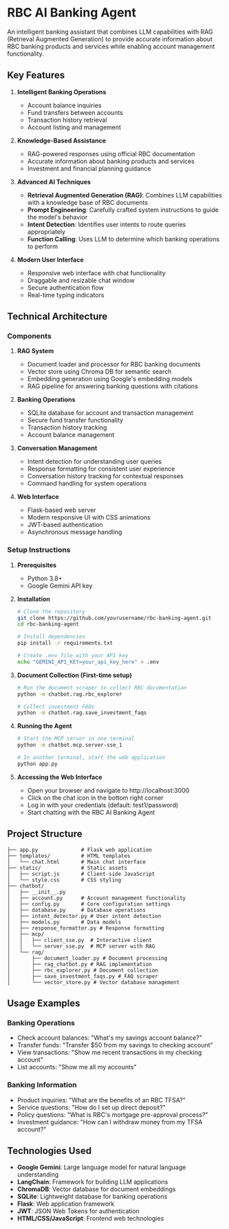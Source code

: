 # RBC AI Banking Agent

An intelligent banking assistant that combines LLM capabilities with RAG (Retrieval Augmented Generation) to provide accurate information about RBC banking products and services while enabling account management functionality.

## Key Features

1. **Intelligent Banking Operations**
   - Account balance inquiries
   - Fund transfers between accounts
   - Transaction history retrieval
   - Account listing and management

2. **Knowledge-Based Assistance**
   - RAG-powered responses using official RBC documentation
   - Accurate information about banking products and services
   - Investment and financial planning guidance

3. **Advanced AI Techniques**
   - **Retrieval Augmented Generation (RAG)**: Combines LLM capabilities with a knowledge base of RBC documents
   - **Prompt Engineering**: Carefully crafted system instructions to guide the model's behavior
   - **Intent Detection**: Identifies user intents to route queries appropriately
   - **Function Calling**: Uses LLM to determine which banking operations to perform

4. **Modern User Interface**
   - Responsive web interface with chat functionality
   - Draggable and resizable chat window
   - Secure authentication flow
   - Real-time typing indicators

## Technical Architecture

### Components

1. **RAG System**
   - Document loader and processor for RBC banking documents
   - Vector store using Chroma DB for semantic search
   - Embedding generation using Google's embedding models
   - RAG pipeline for answering banking questions with citations

2. **Banking Operations**
   - SQLite database for account and transaction management
   - Secure fund transfer functionality
   - Transaction history tracking
   - Account balance management

3. **Conversation Management**
   - Intent detection for understanding user queries
   - Response formatting for consistent user experience
   - Conversation history tracking for contextual responses
   - Command handling for system operations

4. **Web Interface**
   - Flask-based web server
   - Modern responsive UI with CSS animations
   - JWT-based authentication
   - Asynchronous message handling

### Setup Instructions

1. **Prerequisites**
   - Python 3.8+
   - Google Gemini API key

2. **Installation**
   ```bash
   # Clone the repository
   git clone https://github.com/yourusername/rbc-banking-agent.git
   cd rbc-banking-agent

   # Install dependencies
   pip install -r requirements.txt

   # Create .env file with your API key
   echo "GEMINI_API_KEY=your_api_key_here" > .env
   ```

3. **Document Collection (First-time setup)**
   ```bash
   # Run the document scraper to collect RBC documentation
   python -m chatbot.rag.rbc_explorer
   
   # Collect investment FAQs
   python -m chatbot.rag.save_investment_faqs
   ```

4. **Running the Agent**
   ```bash
   # Start the MCP server in one terminal
   python -m chatbot.mcp.server-sse_1

   # In another terminal, start the web application
   python app.py
   ```

5. **Accessing the Web Interface**
   - Open your browser and navigate to http://localhost:3000
   - Click on the chat icon in the bottom right corner
   - Log in with your credentials (default: test1/password)
   - Start chatting with the RBC AI Banking Agent

## Project Structure

```
├── app.py              # Flask web application
├── templates/          # HTML templates
│   └── chat.html       # Main chat interface
├── static/             # Static assets
│   ├── script.js       # Client-side JavaScript
│   └── style.css       # CSS styling
├── chatbot/
│   ├── __init__.py
│   ├── account.py      # Account management functionality
│   ├── config.py       # Core configuration settings
│   ├── database.py     # Database operations
│   ├── intent_detector.py # User intent detection
│   ├── models.py       # Data models
│   ├── response_formatter.py # Response formatting
│   ├── mcp/
│   │   ├── client_sse.py  # Interactive client
│   │   └── server_sse.py  # MCP server with RAG
│   └── rag/
│       ├── document_loader.py # Document processing
│       ├── rag_chatbot.py # RAG implementation
│       ├── rbc_explorer.py # Document collection
│       ├── save_investment_faqs.py # FAQ scraper
│       └── vector_store.py # Vector database management
```

## Usage Examples

### Banking Operations
- Check account balances: "What's my savings account balance?"
- Transfer funds: "Transfer $50 from my savings to checking account"
- View transactions: "Show me recent transactions in my checking account"
- List accounts: "Show me all my accounts"

### Banking Information
- Product inquiries: "What are the benefits of an RBC TFSA?"
- Service questions: "How do I set up direct deposit?"
- Policy questions: "What is RBC's mortgage pre-approval process?"
- Investment guidance: "How can I withdraw money from my TFSA account?"

## Technologies Used

- **Google Gemini**: Large language model for natural language understanding
- **LangChain**: Framework for building LLM applications
- **ChromaDB**: Vector database for document embeddings
- **SQLite**: Lightweight database for banking operations
- **Flask**: Web application framework
- **JWT**: JSON Web Tokens for authentication
- **HTML/CSS/JavaScript**: Frontend web technologies
